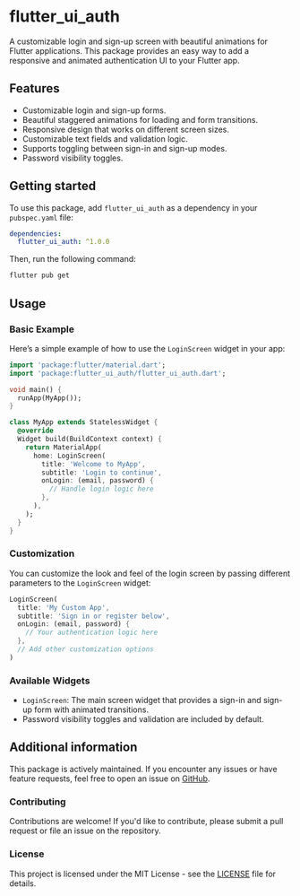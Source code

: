 # flutter_ui_auth

A customizable login and sign-up screen with beautiful animations for Flutter applications. This package provides an easy way to add a responsive and animated authentication UI to your Flutter app.

## Features

- Customizable login and sign-up forms.
- Beautiful staggered animations for loading and form transitions.
- Responsive design that works on different screen sizes.
- Customizable text fields and validation logic.
- Supports toggling between sign-in and sign-up modes.
- Password visibility toggles.

## Getting started

To use this package, add `flutter_ui_auth` as a dependency in your `pubspec.yaml` file:

```yaml
dependencies:
  flutter_ui_auth: ^1.0.0
```

Then, run the following command:

```bash
flutter pub get
```

## Usage

### Basic Example

Here’s a simple example of how to use the `LoginScreen` widget in your app:

```dart
import 'package:flutter/material.dart';
import 'package:flutter_ui_auth/flutter_ui_auth.dart';

void main() {
  runApp(MyApp());
}

class MyApp extends StatelessWidget {
  @override
  Widget build(BuildContext context) {
    return MaterialApp(
      home: LoginScreen(
        title: 'Welcome to MyApp',
        subtitle: 'Login to continue',
        onLogin: (email, password) {
          // Handle login logic here
        },
      ),
    );
  }
}
```

### Customization

You can customize the look and feel of the login screen by passing different parameters to the `LoginScreen` widget:

```dart
LoginScreen(
  title: 'My Custom App',
  subtitle: 'Sign in or register below',
  onLogin: (email, password) {
    // Your authentication logic here
  },
  // Add other customization options
)
```

### Available Widgets

- `LoginScreen`: The main screen widget that provides a sign-in and sign-up form with animated transitions.
- Password visibility toggles and validation are included by default.

## Additional information

This package is actively maintained. If you encounter any issues or have feature requests, feel free to open an issue on [GitHub](https://github.com/cod-e-codes/flutter_ui_auth).

### Contributing

Contributions are welcome! If you'd like to contribute, please submit a pull request or file an issue on the repository.

### License

This project is licensed under the MIT License - see the [LICENSE](LICENSE) file for details.
